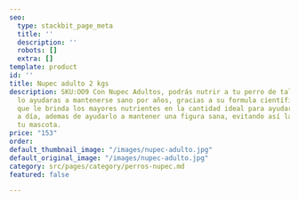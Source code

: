 ```yaml
---
seo:
  type: stackbit_page_meta
  title: ''
  description: ''
  robots: []
  extra: []
template: product
id: ''
title: Nupec adulto 2 kgs
description: SKU:OO9 Con Nupec Adultos, podrás nutrir a tu perro de tal manera que
  lo ayudaras a mantenerse sano por años, gracias a su formula científicamente diseñada
  que le brinda los mayores nutrientes en la cantidad ideal para ayudarlo en su día
  a día, ademas de ayudarlo a mantener una figura sana, evitando así la obesidad en
  tu mascota.
price: "153"
order: 
default_thumbnail_image: "/images/nupec-adulto.jpg"
default_original_image: "/images/nupec-adulto.jpg"
category: src/pages/category/perros-nupec.md
featured: false

---
```


